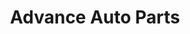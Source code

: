 ---
title: "Advance Auto Parts"
url: /lincoln/advance-auto-parts-old-cheney-road/
shop: car parts
---
